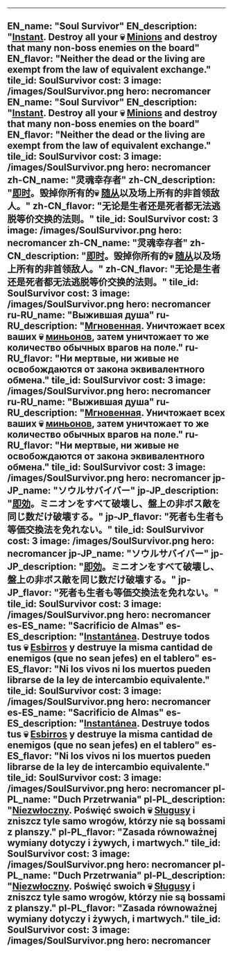 ---

EN_name: "Soul Survivor"
EN_description: "<u><u>Instant</u></u>. Destroy all your 💀 <u>Minions</u> and destroy that many non-boss enemies on the board"
EN_flavor: "Neither the dead or the living are exempt from the law of equivalent exchange."
tile_id: SoulSurvivor
cost: 3
image: /images/SoulSurvivor.png
hero: necromancer
EN_name: "Soul Survivor"
EN_description: "<u><u>Instant</u></u>. Destroy all your 💀 <u>Minions</u> and destroy that many non-boss enemies on the board"
EN_flavor: "Neither the dead or the living are exempt from the law of equivalent exchange."
tile_id: SoulSurvivor
cost: 3
image: /images/SoulSurvivor.png
hero: necromancer
zh-CN_name: "灵魂幸存者"
zh-CN_description: "<u><u>即时</u></u>。毁掉你所有的💀 <u>随从</u>以及场上所有的非首领敌人。"
zh-CN_flavor: "无论是生者还是死者都无法逃脱等价交换的法则。"
tile_id: SoulSurvivor
cost: 3
image: /images/SoulSurvivor.png
hero: necromancer
zh-CN_name: "灵魂幸存者"
zh-CN_description: "<u><u>即时</u></u>。毁掉你所有的💀 <u>随从</u>以及场上所有的非首领敌人。"
zh-CN_flavor: "无论是生者还是死者都无法逃脱等价交换的法则。"
tile_id: SoulSurvivor
cost: 3
image: /images/SoulSurvivor.png
hero: necromancer
ru-RU_name: "Выжившая душа"
ru-RU_description: "<u><u>Мгновенная</u></u>. Уничтожает всех ваших 💀 <u>миньонов</u>, затем уничтожает то же количество обычных врагов на поле."
ru-RU_flavor: "Ни мертвые, ни живые не освобождаются от закона эквивалентного обмена."
tile_id: SoulSurvivor
cost: 3
image: /images/SoulSurvivor.png
hero: necromancer
ru-RU_name: "Выжившая душа"
ru-RU_description: "<u><u>Мгновенная</u></u>. Уничтожает всех ваших 💀 <u>миньонов</u>, затем уничтожает то же количество обычных врагов на поле."
ru-RU_flavor: "Ни мертвые, ни живые не освобождаются от закона эквивалентного обмена."
tile_id: SoulSurvivor
cost: 3
image: /images/SoulSurvivor.png
hero: necromancer
jp-JP_name: "ソウルサバイバー"
jp-JP_description: "<u><u>即効</u></u>。ミニオンをすべて破壊し、盤上の非ボス敵を同じ数だけ破壊する。"
jp-JP_flavor: "死者も生者も等価交換法を免れない。"
tile_id: SoulSurvivor
cost: 3
image: /images/SoulSurvivor.png
hero: necromancer
jp-JP_name: "ソウルサバイバー"
jp-JP_description: "<u><u>即効</u></u>。ミニオンをすべて破壊し、盤上の非ボス敵を同じ数だけ破壊する。"
jp-JP_flavor: "死者も生者も等価交換法を免れない。"
tile_id: SoulSurvivor
cost: 3
image: /images/SoulSurvivor.png
hero: necromancer
es-ES_name: "Sacrificio de Almas"
es-ES_description: "<u><u>Instantánea</u></u>. Destruye todos tus 💀 <u>Esbirros</u> y destruye la misma cantidad de enemigos (que no sean jefes) en el tablero"
es-ES_flavor: "Ni los vivos ni los muertos pueden librarse de la ley de intercambio equivalente."
tile_id: SoulSurvivor
cost: 3
image: /images/SoulSurvivor.png
hero: necromancer
es-ES_name: "Sacrificio de Almas"
es-ES_description: "<u><u>Instantánea</u></u>. Destruye todos tus 💀 <u>Esbirros</u> y destruye la misma cantidad de enemigos (que no sean jefes) en el tablero"
es-ES_flavor: "Ni los vivos ni los muertos pueden librarse de la ley de intercambio equivalente."
tile_id: SoulSurvivor
cost: 3
image: /images/SoulSurvivor.png
hero: necromancer
pl-PL_name: "Duch Przetrwania"
pl-PL_description: "<u><u>Niezwłoczny</u></u>. Poświęć swoich 💀 <u>Sługusy</u> i zniszcz tyle samo wrogów, którzy nie są bossami z planszy."
pl-PL_flavor: "Zasada równoważnej wymiany dotyczy i żywych, i martwych."
tile_id: SoulSurvivor
cost: 3
image: /images/SoulSurvivor.png
hero: necromancer
pl-PL_name: "Duch Przetrwania"
pl-PL_description: "<u><u>Niezwłoczny</u></u>. Poświęć swoich 💀 <u>Sługusy</u> i zniszcz tyle samo wrogów, którzy nie są bossami z planszy."
pl-PL_flavor: "Zasada równoważnej wymiany dotyczy i żywych, i martwych."
tile_id: SoulSurvivor
cost: 3
image: /images/SoulSurvivor.png
hero: necromancer
---